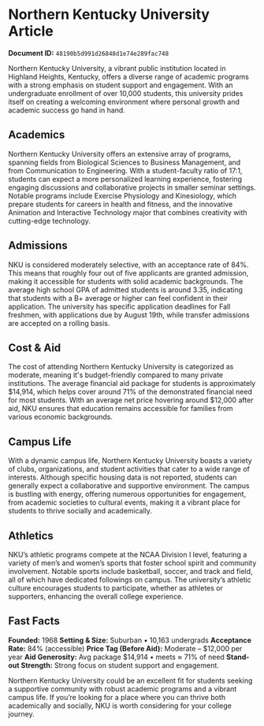 # Northern Kentucky University Article

**Document ID:** `48190b5d991d26848d1e74e289fac748`

Northern Kentucky University, a vibrant public institution located in Highland Heights, Kentucky, offers a diverse range of academic programs with a strong emphasis on student support and engagement. With an undergraduate enrollment of over 10,000 students, this university prides itself on creating a welcoming environment where personal growth and academic success go hand in hand.

## Academics
Northern Kentucky University offers an extensive array of programs, spanning fields from Biological Sciences to Business Management, and from Communication to Engineering. With a student-faculty ratio of 17:1, students can expect a more personalized learning experience, fostering engaging discussions and collaborative projects in smaller seminar settings. Notable programs include Exercise Physiology and Kinesiology, which prepare students for careers in health and fitness, and the innovative Animation and Interactive Technology major that combines creativity with cutting-edge technology.

## Admissions
NKU is considered moderately selective, with an acceptance rate of 84%. This means that roughly four out of five applicants are granted admission, making it accessible for students with solid academic backgrounds. The average high school GPA of admitted students is around 3.35, indicating that students with a B+ average or higher can feel confident in their application. The university has specific application deadlines for Fall freshmen, with applications due by August 19th, while transfer admissions are accepted on a rolling basis.

## Cost & Aid
The cost of attending Northern Kentucky University is categorized as moderate, meaning it's budget-friendly compared to many private institutions. The average financial aid package for students is approximately $14,914, which helps cover around 71% of the demonstrated financial need for most students. With an average net price hovering around $12,000 after aid, NKU ensures that education remains accessible for families from various economic backgrounds.

## Campus Life
With a dynamic campus life, Northern Kentucky University boasts a variety of clubs, organizations, and student activities that cater to a wide range of interests. Although specific housing data is not reported, students can generally expect a collaborative and supportive environment. The campus is bustling with energy, offering numerous opportunities for engagement, from academic societies to cultural events, making it a vibrant place for students to thrive socially and academically.

## Athletics
NKU’s athletic programs compete at the NCAA Division I level, featuring a variety of men’s and women’s sports that foster school spirit and community involvement. Notable sports include basketball, soccer, and track and field, all of which have dedicated followings on campus. The university’s athletic culture encourages students to participate, whether as athletes or supporters, enhancing the overall college experience.

## Fast Facts
**Founded:** 1968
**Setting & Size:** Suburban • 10,163 undergrads
**Acceptance Rate:** 84% (accessible)
**Price Tag (Before Aid):** Moderate – $12,000 per year
**Aid Generosity:** Avg package $14,914 • meets ≈ 71% of need
**Stand-out Strength:** Strong focus on student support and engagement.

Northern Kentucky University could be an excellent fit for students seeking a supportive community with robust academic programs and a vibrant campus life. If you’re looking for a place where you can thrive both academically and socially, NKU is worth considering for your college journey.
